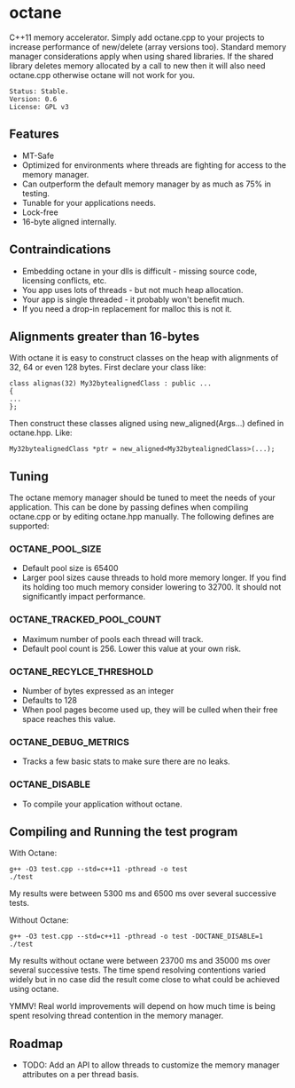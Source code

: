 # octane

C++11 memory accelerator. Simply add octane.cpp to your projects to increase performance of new/delete (array versions too). Standard memory manager considerations apply when using shared libraries. If the shared library deletes memory allocated by a call to new then it will also need octane.cpp otherwise octane will not work for you.

	Status: Stable.
	Version: 0.6
	License: GPL v3

## Features

* MT-Safe
* Optimized for environments where threads are fighting for access to the memory manager.
* Can outperform the default memory manager by as much as 75% in testing.
* Tunable for your applications needs.
* Lock-free
* 16-byte aligned internally.

## Contraindications

* Embedding octane in your dlls is difficult - missing source code, licensing conflicts, etc.
* You app uses lots of threads - but not much heap allocation.
* Your app is single threaded - it probably won't benefit much.
* If you need a drop-in replacement for malloc this is not it.

## Alignments greater than 16-bytes

With octane it is easy to construct classes on the heap with alignments of 32, 64 or even 128 bytes. First declare your class like:

	class alignas(32) My32bytealignedClass : public ...
	{
	...
	};

Then construct these classes aligned using new_aligned<T>(Args...) defined in octane.hpp. Like:
	
	My32bytealignedClass *ptr = new_aligned<My32bytealignedClass>(...);

## Tuning

The octane memory manager should be tuned to meet the needs of your application. This can be done by passing defines when compiling octane.cpp or by editing octane.hpp manually. The following defines are supported:

### OCTANE_POOL_SIZE

* Default pool size is 65400
* Larger pool sizes cause threads to hold more memory longer. If you find its holding too much memory consider lowering to 32700. It should not significantly impact performance. 
	
### OCTANE_TRACKED_POOL_COUNT

* Maximum number of pools each thread will track.
* Default pool count is 256. Lower this value at your own risk. 

### OCTANE_RECYLCE_THRESHOLD
 
* Number of bytes expressed as an integer
* Defaults to 128
* When pool pages become used up, they will be culled when their free space reaches this value.

### OCTANE_DEBUG_METRICS
	
* Tracks a few basic stats to make sure there are no leaks.
	
### OCTANE_DISABLE
	
* To compile your application without octane.
	
## Compiling and Running the test program

With Octane:

	g++ -O3 test.cpp --std=c++11 -pthread -o test
	./test

My results were between 5300 ms and 6500 ms over several successive tests.	

Without Octane:

	g++ -O3 test.cpp --std=c++11 -pthread -o test -DOCTANE_DISABLE=1
	./test

My results without octane were between 23700 ms and 35000 ms over several successive tests. The time spend resolving contentions varied widely but in no case did the result come close to what could be achieved using octane.

YMMV! Real world improvements will depend on how much time is being spent resolving thread contention in the memory manager.

## Roadmap

* TODO: Add an API to allow threads to customize the memory manager attributes on a per thread basis.

